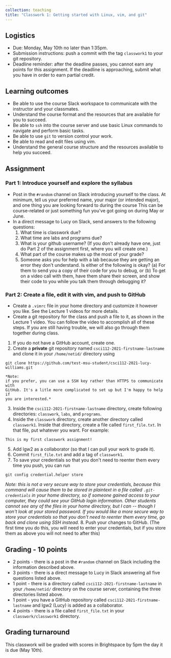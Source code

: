 ```yaml
---
collection: teaching
title: "Classwork 1: Getting started with Linux, vim, and git"
---
```


## Logistics
* Due: Monday, May 10th no later than 1:35pm.
* Submission instructions: push a commit with the tag `classwork1` to your git
	repository.
* Deadline reminder: after the deadline passes, you cannot earn any points for
	this assignment. If the deadline is approaching, submit what you have in
	order to earn partial credit.

## Learning outcomes
* Be able to use the course Slack workspace to communicate with the instructor
	and your classmates.
* Understand the course format and the resources that are available for you to
	succeed.
* Be able to `ssh` into the course server and use basic Linux commands to
	navigate and perform basic tasks.
* Be able to use `git` to version control your work.
* Be able to read and edit files using vim.
* Understand the general course structure and the resources available to help
	you succeed.

## Assignment

### Part 1: Introduce yourself and explore the syllabus
* Post in the `#random` channel on Slack introducing yourself to the class. At
minimum, tell us your preferred name, your major (or intended major), and one
thing you are looking forward to during the course This can be course-related or
just something fun you've got going on during May or June.
* In a direct message to Lucy on Slack, send answers to the following
	questions:
	1. What time is classwork due?
	2. What time are labs and programs due?
	3. What is your github username? (If you don't already have one, just do Part 2 of
	   the assignment first, where you will create one.)
	4. What part of the course makes up the most of your grade?
	5. Someone asks you for help with a lab because they are getting an error they don't understand.
	Is either of the following is okay?
	   (a) For them to send you a copy of their code for you to debug, or (b)
	   To get on a video call with them, have them share their screen, and show
	   their code to you while you talk them through debugging it?

### Part 2: Create a file, edit it with vim, and push to GitHub
* Create a `.vimrc` file in your home directory and customize it however you
	like. See the Lecture 1 videos for more details.
* Create a git repository for the class and push a file to it, as shown in the
	Lecture 1 video. You can follow the video to accomplish all of these steps.
	If you are still having trouble, we will also go through them together
	during class.
1. If you do not have a GitHub account, create one.
2. Create a **private** git repository named `csci112-2021-firstname-lastname` and clone it
	in your `/home/netid/` directory using
```
git clone https://github.com/test-msu-student/csci112-2021-lucy-williams.git
```
	*Note:
	if you prefer, you can use a SSH key rather than HTTPS to communicate with
	GitHub. It's a litle more complicated to set up but I'm happy to help if
	you are interested.*
3. Inside the `csci112-2021-firstname-lastname` directory, create
	following directories: `classwork`, `labs`, and `programs`.
4. Inside the `classwork` directory, create another directory called
	`classwork1`. Inside that directory, create a file called `first_file.txt`.
	In that file, put whatever you want. For example:

```
This is my first classwork assignment!
```
5. Add lgw2 as a collaborator (so that I can pull your work to grade it).
6. Commit `first_file.txt` and add a tag of `classwork1`.
7. To save your credentials so that you don't need to reenter them every time
   you push, you can run
```
git config credential.helper store
```
*Note: this is not a very secure way to store your credentials, because
this command will cause them to be stored in plaintext in a file called
`.git-credentials` in your home directory, so if someone gained access to your
computer, they could see your GitHub login information. Other students cannot
see any of the files in your home directory, but I can -- though I won't look
at your stored password. If you would like a more secure way to store your
credentials so that you don't need to reenter them every time, go back and
clone using SSH instead.*
8. Push your changes to GitHub. (The first time you do this, you will need to
   enter your credentials, but if you store them as above you will not need to
   after this)

## Grading - 10 points
* 2 points - there is a post in the `#random` channel on Slack including the
	information described above.
* 3 points - there is a direct message to Lucy in Slack answering all five
	questions listed above.
* 1 point - there is a directory called `csci112-2021-firstname-lastname` in
	your `/home/netid/` directory on the course server, containing the three
	directories listed above.
* 1 point - you have a GitHub repository called
	`csci112-2021-firstname-lastname` and lgw2 (Lucy) is added as a
	collaborator.
* 4 points - there is a file called `first_file.txt` in your
	`classwork/classwork1` directory.

## Grading turnaround
This classwork will be graded with scores in Brightspace by 5pm the day it is
due (May 10th).
